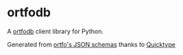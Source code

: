 # ortfodb

A [ortfodb](https://github.com/ortfo/db) client library for Python.

Generated from [ortfo's JSON schemas](https://github.com/ortfo/db/tree/main/schemas) thanks to [Quicktype](https://quicktype.io)
